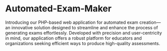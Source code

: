 # Automated-Exam-Maker
Introducing our PHP-based web application for automated exam creation—an innovative solution designed to streamline and enhance the process of generating exams effortlessly. Developed with precision and user-centricity in mind, our application offers a robust platform for educators and organizations seeking efficient ways to produce high-quality assessments.
